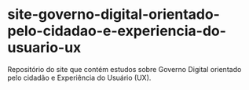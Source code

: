 # site-governo-digital-orientado-pelo-cidadao-e-experiencia-do-usuario-ux
Repositório do site que contém estudos sobre Governo Digital orientado pelo cidadão e Experiência do Usuário (UX).
